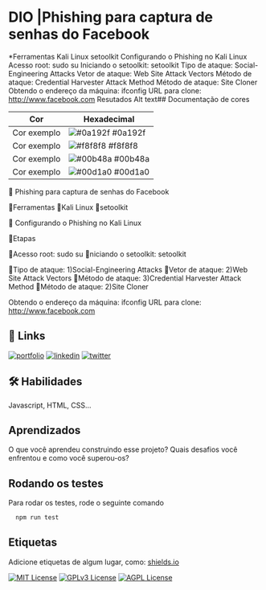 
# DIO |Phishing para captura de senhas do Facebook

*Ferramentas
Kali Linux
setoolkit
Configurando o Phishing no Kali Linux
Acesso root: sudo su
Iniciando o setoolkit: setoolkit
Tipo de ataque: Social-Engineering Attacks
Vetor de ataque: Web Site Attack Vectors
Método de ataque: Credential Harvester Attack Method 
Método de ataque: Site Cloner
Obtendo o endereço da máquina: ifconfig
URL para clone: http://www.facebook.com
Resutados
Alt text## Documentação de cores

| Cor               | Hexadecimal                                                |
| ----------------- | ---------------------------------------------------------------- |
| Cor exemplo       | ![#0a192f](https://via.placeholder.com/10/0a192f?text=+) #0a192f |
| Cor exemplo       | ![#f8f8f8](https://via.placeholder.com/10/f8f8f8?text=+) #f8f8f8 |
| Cor exemplo       | ![#00b48a](https://via.placeholder.com/10/00b48a?text=+) #00b48a |
| Cor exemplo       | ![#00d1a0](https://via.placeholder.com/10/00b48a?text=+) #00d1a0 |


📁 Phishing para captura de senhas do Facebook

🔹Ferramentas
🔹Kali Linux
🔹setoolkit


📁 Configurando o Phishing no Kali Linux

🔹Etapas

🔸Acesso root: sudo su
🔸niciando o setoolkit: setoolkit


🔸Tipo de ataque: 1)Social-Engineering Attacks
🔸Vetor de ataque: 2)Web Site Attack Vectors
🔸Método de ataque: 3)Credential Harvester Attack Method 
🔸Método de ataque: 2)Site Cloner

Obtendo o endereço da máquina: ifconfig
URL para clone: http://www.facebook.com

## 🔗 Links
[![portfolio](https://img.shields.io/badge/my_portfolio-000?style=for-the-badge&logo=ko-fi&logoColor=white)](https://katherineoelsner.com/)
[![linkedin](https://img.shields.io/badge/linkedin-0A66C2?style=for-the-badge&logo=linkedin&logoColor=white)](https://www.linkedin.com/)
[![twitter](https://img.shields.io/badge/twitter-1DA1F2?style=for-the-badge&logo=twitter&logoColor=white)](https://twitter.com/)


## 🛠 Habilidades
Javascript, HTML, CSS...


## Aprendizados

O que você aprendeu construindo esse projeto? Quais desafios você enfrentou e como você superou-os?


## Rodando os testes

Para rodar os testes, rode o seguinte comando

```bash
  npm run test
```


## Etiquetas

Adicione etiquetas de algum lugar, como: [shields.io](https://shields.io/)

[![MIT License](https://img.shields.io/badge/License-MIT-green.svg)](https://choosealicense.com/licenses/mit/)
[![GPLv3 License](https://img.shields.io/badge/License-GPL%20v3-yellow.svg)](https://opensource.org/licenses/)
[![AGPL License](https://img.shields.io/badge/license-AGPL-blue.svg)](http://www.gnu.org/licenses/agpl-3.0)

